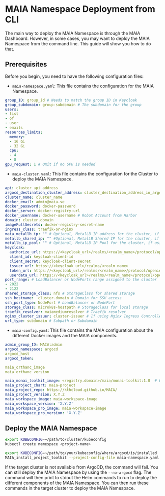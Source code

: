 # MAIA Namespace Deployment from CLI

The main way to deploy the MAIA Namespace is through the MAIA Dashboard. However, in some cases, you may want to deploy the MAIA Namespace from the command line. This guide will show you how to do that.

## Prerequisites

Before you begin, you need to have the following configuration files:

- `maia-namespace.yaml`: This file contains the configuration for the MAIA Namespace.
```yaml
group_ID: group_id # Needs to match the group ID in Keycloak
group_subdomain: group-subdomain # The subdomain for the group
users:
- list
- of
- user
- emails
resources_limits:
  memory:
  - 16 Gi
  - 32 Gi
  cpu:
  - 4
  - 8
gpu_request: 1 # Omit if no GPU is needed
```
- `maia-cluster.yaml`: This file contains the configuration for the Cluster to deploy the MAIA Namespace.
```yaml
api: cluster_api_address
argocd_destination_cluster_address: cluster_destination_address_in_argocd
cluster_name: cluster_name
docker_email: admin@maia.se
docker_password: docker-password
docker_server: docker-registry-url
docker_username: docker-username # Robot Account from Harbor
domain: cluster.domain
imagePullSecrets: docker-registry-secret-name
ingress_class: traefik-or-nginx
maia_metallb_ip: "" # Optional, MetalLB IP address for the cluster, if using MetalLB and Services of type LoadBalancer
metallb_shared_ip: "" #Optional, MetalLB Shared IP for the cluster, if using MetalLB and Services of type LoadBalancer
metallb_ip_pool: "" # Optional, MetalLB IP Pool for the cluster, if using MetalLB and Services of type LoadBalancer
keycloak:
  authorize_url: https://<keycloak_url>/realms/<realm_name>/protocol/openid-connect/auth
  client_id: keycloak-client-id
  client_secret: keycloak-client-secret
  issuer_url: https://<keycloak_url>/realms/<realm_name>
  token_url: https://<keycloak_url>/realms/<realm_name>/protocol/openid-connect/token
  userdata_url: https://<keycloak_url>/realms/<realm_name>/protocol/openid-connect/userinfo
port_range: # LoadBalancer or NodePorts range assigned to the cluster
- 2022
- 2122
shared_storage_class: nfs # StorageClass for shared storage
ssh_hostname:  cluster.domain # Domain for SSH access
ssh_port_type: NodePort # LoadBalancer or NodePort
storage_class: microk8s-hostpath # StorageClass for local storage
traefik_resolver: maiamediumresolver # Traefik resolver
nginx_cluster_issuer: cluster-issuer # If using Nginx Ingress Controller
url_type: subdomain # Subpath or Subdomain
```
- `maia-config.yaml`: This file contains the MAIA configuration about the different Docker images and the MAIA components.
```yaml
admin_group_ID: MAIA:admin
argocd_namespace: argocd
argocd_host
argocd_token:

maia_orthanc_image
maia_orthanc_version

maia_monai_toolkit_image: <registry.domain>/maia/monai-toolkit:1.0  # Optional, Docker image for MONAI Toolkit
maia_project_chart: maia-project
maia_project_repo: https://kthcloud.github.io/MAIA/
maia_project_version: X.Y.Z
maia_workspace_image: maia-workspace-image
maia_workspace_version: 'X.Y.Z'
maia_workspace_pro_image: maia-workspace-image
maia_workspace_pro_version: 'X.Y.Z'
```

## Deploy the MAIA Namespace


```bash
export KUBECONFIG=~/path/to/cluster/kubeconfig
kubectl create namespace <project-name>

export KUBECONFIG=~/path/to/your/kubeconfig/where/argocd/is/installed
MAIA_install_project_toolkit --project-config-file maia-namespace.yaml --cluster-config maia-cluster.yaml  --config-folder /PATH/TO/config_folder --maia-config-file maia-config.yaml
```

If the target cluster is not available from ArgoCD, the command will fail. You can still deploy the MAIA Namespace by using the `--no-argocd` flag. The command will then print to stdout the Helm commands to run to deploy the different components of the MAIA Namespace. You can then run these commands in the target cluster to deploy the MAIA Namespace.




